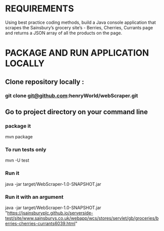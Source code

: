 # REQUIREMENTS
Using best practice coding methods, build a Java console application that scrapes the Sainsbury’s grocery site’s - Berries, Cherries, Currants page and returns a JSON array of all the products on the page.

# PACKAGE AND RUN APPLICATION LOCALLY

## Clone repository locally :
### git clone git@github.com:henryWorld/webScraper.git

## Go to project directory on your command line
### package it
mvn package
### To run tests only
mvn -U test
### Run it 
java -jar  target/WebScraper-1.0-SNAPSHOT.jar

### Run it with an argument
java -jar  target/WebScraper-1.0-SNAPSHOT.jar "https://jsainsburyplc.github.io/serverside-test/site/www.sainsburys.co.uk/webapp/wcs/stores/servlet/gb/groceries/berries-cherries-currants6039.html"

